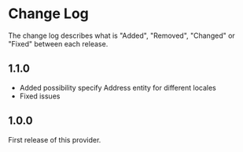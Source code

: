 # Change Log

The change log describes what is "Added", "Removed", "Changed" or "Fixed" between each release.

## 1.1.0

+ Added possibility specify Address entity for different locales
+ Fixed issues

## 1.0.0

First release of this provider.
